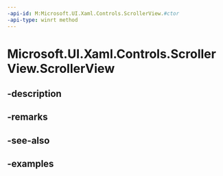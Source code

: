 ```yaml
---
-api-id: M:Microsoft.UI.Xaml.Controls.ScrollerView.#ctor
-api-type: winrt method
---
```


<!-- Method syntax.
public ScrollerView.ScrollerView()
-->

# Microsoft.UI.Xaml.Controls.ScrollerView.ScrollerView

## -description

## -remarks

## -see-also

## -examples

